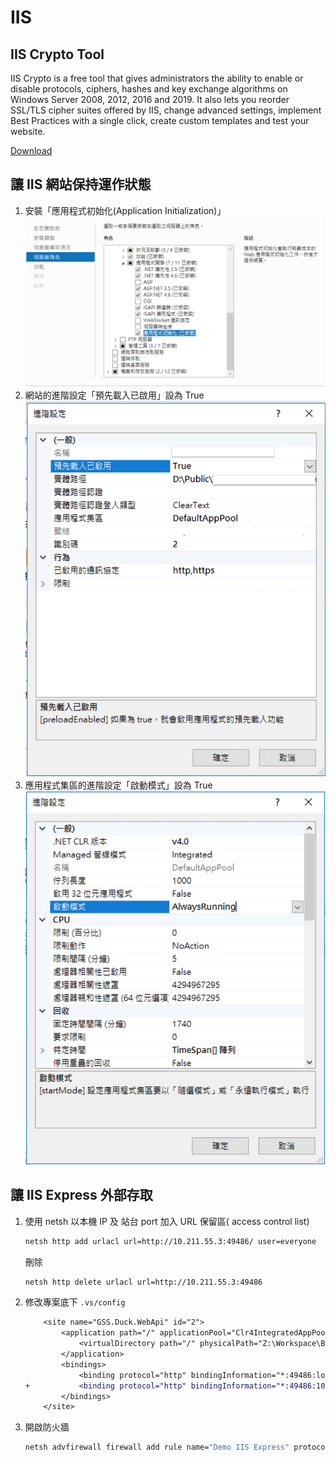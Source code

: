 # IIS

## IIS Crypto Tool

IIS Crypto is a free tool that gives administrators the ability to enable or disable protocols, ciphers, hashes and key exchange algorithms on Windows Server 2008, 2012, 2016 and 2019. It also lets you reorder SSL/TLS cipher suites offered by IIS, change advanced settings, implement Best Practices with a single click, create custom templates and test your website.

[Download](https://www.nartac.com/Products/IISCrypto/Download)

## 讓 IIS 網站保持運作狀態

1. 安裝「應用程式初始化(Application Initialization)」
    ![image](../images/iis/setting-with-install.png)
2. 網站的進階設定「預先載入已啟用」設為 True
    ![image](../images/iis/website-setting.png)
3. 應用程式集區的進階設定「啟動模式」設為 True
    ![image](../images/iis/application-setting-alwaysrunning.png)

## 讓 IIS Express 外部存取

1. 使用 netsh 以本機 IP 及 站台 port 加入 URL 保留區( access control list)

    ```sh
    netsh http add urlacl url=http://10.211.55.3:49486/ user=everyone
    ```

    刪除

    ```sh
    netsh http delete urlacl url=http://10.211.55.3:49486
    ```

2. 修改專案底下 `.vs/config`

    ```diff
        <site name="GSS.Duck.WebApi" id="2">
            <application path="/" applicationPool="Clr4IntegratedAppPool">
                <virtualDirectory path="/" physicalPath="Z:\Workspace\BizForm\duck\src\GSS.Duck.WebApi" />
            </application>
            <bindings>
                <binding protocol="http" bindingInformation="*:49486:localhost" />
    +           <binding protocol="http" bindingInformation="*:49486:10.211.55.4" />
            </bindings>
        </site>
    ```

3. 開啟防火牆

    ``` sh
    netsh advfirewall firewall add rule name="Demo IIS Express" protocol=TCP dir=in localport=49486 action=allow
    ```
